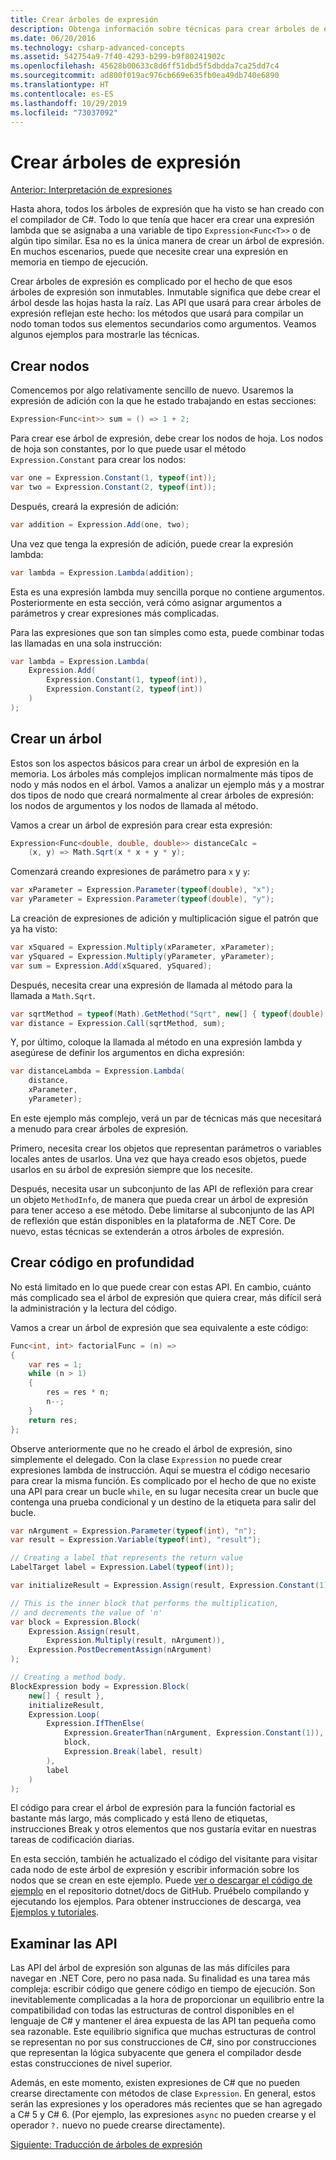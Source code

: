 ```yaml
---
title: Crear árboles de expresión
description: Obtenga información sobre técnicas para crear árboles de expresión.
ms.date: 06/20/2016
ms.technology: csharp-advanced-concepts
ms.assetid: 542754a9-7f40-4293-b299-b9f80241902c
ms.openlocfilehash: 45628b00633c8d6ff51dbd5f5dbdda7ca25dd7c4
ms.sourcegitcommit: ad800f019ac976cb669e635fb0ea49db740e6890
ms.translationtype: HT
ms.contentlocale: es-ES
ms.lasthandoff: 10/29/2019
ms.locfileid: "73037092"
---
```

# <a name="building-expression-trees"></a>Crear árboles de expresión

[Anterior: Interpretación de expresiones](expression-trees-interpreting.md)

Hasta ahora, todos los árboles de expresión que ha visto se han creado con el compilador de C#. Todo lo que tenía que hacer era crear una expresión lambda que se asignaba a una variable de tipo `Expression<Func<T>>` o de algún tipo similar. Esa no es la única manera de crear un árbol de expresión. En muchos escenarios, puede que necesite crear una expresión en memoria en tiempo de ejecución. 

Crear árboles de expresión es complicado por el hecho de que esos árboles de expresión son inmutables. Inmutable significa que debe crear el árbol desde las hojas hasta la raíz. Las API que usará para crear árboles de expresión reflejan este hecho: los métodos que usará para compilar un nodo toman todos sus elementos secundarios como argumentos. Veamos algunos ejemplos para mostrarle las técnicas.

## <a name="creating-nodes"></a>Crear nodos

Comencemos por algo relativamente sencillo de nuevo. Usaremos la expresión de adición con la que he estado trabajando en estas secciones:

```csharp
Expression<Func<int>> sum = () => 1 + 2;
```

Para crear ese árbol de expresión, debe crear los nodos de hoja.
Los nodos de hoja son constantes, por lo que puede usar el método `Expression.Constant` para crear los nodos:

```csharp
var one = Expression.Constant(1, typeof(int));
var two = Expression.Constant(2, typeof(int));
```

Después, creará la expresión de adición:

```csharp
var addition = Expression.Add(one, two);
```

Una vez que tenga la expresión de adición, puede crear la expresión lambda:

```csharp
var lambda = Expression.Lambda(addition);
```

Esta es una expresión lambda muy sencilla porque no contiene argumentos.
Posteriormente en esta sección, verá cómo asignar argumentos a parámetros y crear expresiones más complicadas.

Para las expresiones que son tan simples como esta, puede combinar todas las llamadas en una sola instrucción:

```csharp
var lambda = Expression.Lambda(
    Expression.Add(
        Expression.Constant(1, typeof(int)),
        Expression.Constant(2, typeof(int))
    )
);
```

## <a name="building-a-tree"></a>Crear un árbol

Estos son los aspectos básicos para crear un árbol de expresión en la memoria. Los árboles más complejos implican normalmente más tipos de nodo y más nodos en el árbol. Vamos a analizar un ejemplo más y a mostrar dos tipos de nodo que creará normalmente al crear árboles de expresión: los nodos de argumentos y los nodos de llamada al método.

Vamos a crear un árbol de expresión para crear esta expresión:

```csharp
Expression<Func<double, double, double>> distanceCalc =
    (x, y) => Math.Sqrt(x * x + y * y);
```
 
Comenzará creando expresiones de parámetro para `x` y `y`:

```csharp
var xParameter = Expression.Parameter(typeof(double), "x");
var yParameter = Expression.Parameter(typeof(double), "y");
```

La creación de expresiones de adición y multiplicación sigue el patrón que ya ha visto:

```csharp
var xSquared = Expression.Multiply(xParameter, xParameter);
var ySquared = Expression.Multiply(yParameter, yParameter);
var sum = Expression.Add(xSquared, ySquared);
```

Después, necesita crear una expresión de llamada al método para la llamada a `Math.Sqrt`.

```csharp
var sqrtMethod = typeof(Math).GetMethod("Sqrt", new[] { typeof(double) });
var distance = Expression.Call(sqrtMethod, sum);
```

Y, por último, coloque la llamada al método en una expresión lambda y asegúrese de definir los argumentos en dicha expresión:

```csharp
var distanceLambda = Expression.Lambda(
    distance,
    xParameter,
    yParameter);
```

En este ejemplo más complejo, verá un par de técnicas más que necesitará a menudo para crear árboles de expresión.

Primero, necesita crear los objetos que representan parámetros o variables locales antes de usarlos. Una vez que haya creado esos objetos, puede usarlos en su árbol de expresión siempre que los necesite.

Después, necesita usar un subconjunto de las API de reflexión para crear un objeto `MethodInfo`, de manera que pueda crear un árbol de expresión para tener acceso a ese método. Debe limitarse al subconjunto de las API de reflexión que están disponibles en la plataforma de .NET Core. De nuevo, estas técnicas se extenderán a otros árboles de expresión.

## <a name="building-code-in-depth"></a>Crear código en profundidad

No está limitado en lo que puede crear con estas API. En cambio, cuánto más complicado sea el árbol de expresión que quiera crear, más difícil será la administración y la lectura del código. 

Vamos a crear un árbol de expresión que sea equivalente a este código:

```csharp
Func<int, int> factorialFunc = (n) =>
{
    var res = 1;
    while (n > 1)
    {
        res = res * n;
        n--;
    }
    return res;
};
```

Observe anteriormente que no he creado el árbol de expresión, sino simplemente el delegado. Con la clase `Expression` no puede crear expresiones lambda de instrucción. Aquí se muestra el código necesario para crear la misma función. Es complicado por el hecho de que no existe una API para crear un bucle `while`, en su lugar necesita crear un bucle que contenga una prueba condicional y un destino de la etiqueta para salir del bucle. 

```csharp
var nArgument = Expression.Parameter(typeof(int), "n");
var result = Expression.Variable(typeof(int), "result");

// Creating a label that represents the return value
LabelTarget label = Expression.Label(typeof(int));

var initializeResult = Expression.Assign(result, Expression.Constant(1));

// This is the inner block that performs the multiplication,
// and decrements the value of 'n'
var block = Expression.Block(
    Expression.Assign(result,
        Expression.Multiply(result, nArgument)),
    Expression.PostDecrementAssign(nArgument)
);

// Creating a method body.
BlockExpression body = Expression.Block(
    new[] { result },
    initializeResult,
    Expression.Loop(
        Expression.IfThenElse(
            Expression.GreaterThan(nArgument, Expression.Constant(1)),
            block,
            Expression.Break(label, result)
        ),
        label
    )
);
```

El código para crear el árbol de expresión para la función factorial es bastante más largo, más complicado y está lleno de etiquetas, instrucciones Break y otros elementos que nos gustaría evitar en nuestras tareas de codificación diarias. 

En esta sección, también he actualizado el código del visitante para visitar cada nodo de este árbol de expresión y escribir información sobre los nodos que se crean en este ejemplo. Puede [ver o descargar el código de ejemplo](https://github.com/dotnet/samples/tree/master/csharp/expression-trees) en el repositorio dotnet/docs de GitHub. Pruébelo compilando y ejecutando los ejemplos. Para obtener instrucciones de descarga, vea [Ejemplos y tutoriales](../samples-and-tutorials/index.md#viewing-and-downloading-samples).

## <a name="examining-the-apis"></a>Examinar las API

Las API del árbol de expresión son algunas de las más difíciles para navegar en .NET Core, pero no pasa nada. Su finalidad es una tarea más compleja: escribir código que genere código en tiempo de ejecución. Son inevitablemente complicadas a la hora de proporcionar un equilibrio entre la compatibilidad con todas las estructuras de control disponibles en el lenguaje de C# y mantener el área expuesta de las API tan pequeña como sea razonable. Este equilibrio significa que muchas estructuras de control se representan no por sus construcciones de C#, sino por construcciones que representan la lógica subyacente que genera el compilador desde estas construcciones de nivel superior. 

Además, en este momento, existen expresiones de C# que no pueden crearse directamente con métodos de clase `Expression`. En general, estos serán las expresiones y los operadores más recientes que se han agregado a C# 5 y C# 6. (Por ejemplo, las expresiones `async` no pueden crearse y el operador `?.` nuevo no puede crearse directamente).

[Siguiente: Traducción de árboles de expresión](expression-trees-translating.md)
